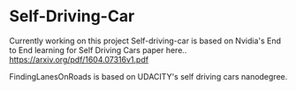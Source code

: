 # Self-Driving-Car
Currently working on this project
Self-driving-car is based on Nvidia's End to End learning for Self Driving Cars paper here.. https://arxiv.org/pdf/1604.07316v1.pdf

FindingLanesOnRoads is based on UDACITY's self driving cars nanodegree. 
